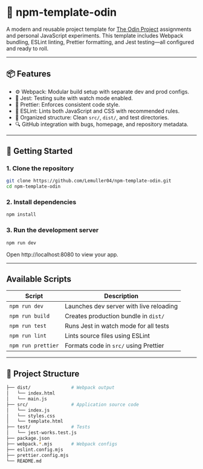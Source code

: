 # 🚀 npm-template-odin

A modern and reusable project template for [The Odin Project](https://www.theodinproject.com/) assignments and personal JavaScript experiments. This template includes Webpack bundling, ESLint linting, Prettier formatting, and Jest testing—all configured and ready to roll.

---

## 📦 Features

- ⚙️ Webpack: Modular build setup with separate dev and prod configs.
- 🧪 Jest: Testing suite with watch mode enabled.
- 🎨 Prettier: Enforces consistent code style.
- 🧹 ESLint: Lints both JavaScript and CSS with recommended rules.
- 📁 Organized structure: Clean `src/`, `dist/`, and test directories.
- 🔍 GitHub integration with bugs, homepage, and repository metadata.

---

## 🚀 Getting Started

### 1. Clone the repository

```bash
git clone https://github.com/Lemuller04/npm-template-odin.git
cd npm-template-odin
```

### 2. Install dependencies
```bash
npm install
```

### 3. Run the development server
```bash
npm run dev
```

Open http://localhost:8080 to view your app.

---

## Available Scripts

| Script          | Description                                 |
|-----------------|---------------------------------------------|
| `npm run dev`   | Launches dev server with live reloading     |
| `npm run build` | Creates production bundle in `dist/`        |
| `npm run test`  | Runs Jest in watch mode for all tests       |
| `npm run lint`  | Lints source files using ESLint             |
| `npm run prettier` | Formats code in `src/` using Prettier  |

---

## 📁 Project Structure
```bash
├── dist/               # Webpack output
│   └── index.html
│   └── main.js
├── src/                # Application source code
│   └── index.js
│   └── styles.css
│   └── template.html
├── test/               # Tests
│   └── jest-works.test.js
├── package.json
├── webpack.*.mjs       # Webpack configs
├── eslint.config.mjs
├── prettier.config.mjs
└── README.md
```
